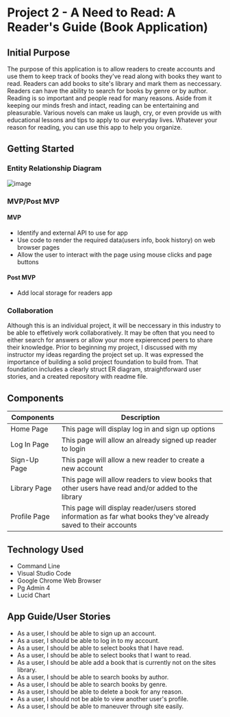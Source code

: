 # Project 2 - A Need to Read: A Reader's Guide (Book Application)
## Initial Purpose
The purpose of this application is to allow readers to create accounts and use them to keep track of books they've read along with books they want to read. Readers can add books to site's library and mark them as neccessary. Readers can have the ability to search for books by genre or by author. Reading is so important and people read for many reasons. Aside from it keeping our minds fresh and intact, reading can be entertaining and pleasurable. Various novels can make us laugh, cry, or even provide us with educational lessons and tips to apply to our everyday lives. Whatever your reason for reading, you can use this app to help you organize.  

## Getting Started
### Entity Relationship Diagram
![image](https://user-images.githubusercontent.com/68744076/97807143-c0901300-1c24-11eb-9cf2-dc6c3169de22.png)

### MVP/Post MVP
#### MVP 
  * Identify and external API to use for app
  * Use code to render the required data(users info, book history) on web browser pages
  * Allow the user to interact with the page using mouse clicks and page buttons
  
#### Post MVP
  * Add local storage for readers app


### Collaboration
Although this is an individual project, it will be neccessary in this industry to be able to effetively work collaboratively. It may be often that you need to either search for answers or allow your more expierenced peers to share their knowledge. Prior to beginning my project, I discussed with my instructor my ideas regarding the project set up. It was expressed the importance of building a solid project foundation to build from. That foundation includes a clearly struct ER diagram, straightforward user stories, and a created repository with readme file. 
## Components
|**Components**| **Description**|
| -------------| ---------------|
| Home Page    | This page will display log in and sign up options|
| Log In Page  | This page will allow an already signed up reader to login|
| Sign-Up Page | This page will allow a new reader to create a new account|
| Library Page | This page will allow readers to view books that other users have read and/or added to the library|
| Profile Page | This page will display reader/users stored information as far what books they've already saved to their accounts|

## Technology Used
* Command Line
* Visual Studio Code
* Google Chrome Web Browser
* Pg Admin 4
* Lucid Chart

## App Guide/User Stories
- As a user, I should be able to sign up an account.
- As a user, I should be able to log in to my account.
- As a user, I should be able to select books that I have read. 
- As a user, I should be able to select books that I want to read. 
- As a user, I should be able add a book that is currently not on the sites library. 
- As a user, I should be able to search books by author. 
- As a user, I should be able to search books by genre. 
- As a user, I should be able to delete a book for any reason. 
- As a user, I should not be able to view another user's profile. 
- As a user, I should be able to maneuver through site easily.
